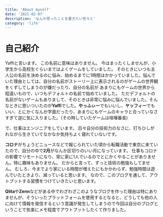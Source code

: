 ```yaml
---
title: 'About myself'
date: '2021-02-07'
description: 'なんか思ったことを書きたい色々と'
category: 'life'
---
```


# 自己紹介
Yaffiと言います。
この名前に意味はありません。
今はまったくしませんが、小学生から高校生ぐらいまではよくゲームをしていました。
そのときにいつも主人公の名前を決めるのに悩み、始めるまでに1時間はかかっていました。悩んでいた理由としては、自分の名前がストーリー上に表示されるのがゲームの世界観をくずしてしまうのが嫌だったり、自分の名前が
あまりにもゲームの世界から程遠いもので、いつもデフォルトの名前で始めていました。
ただデフォルトの名前がないゲームもありまして、そのときは非常に悩みに悩んでいました。そんなときに思いついたのが**Yaffi**でした。**やっふぃー**でもいいし、**ヤッフィー**でもいい、とにかくなんか字面だったり、あまりにもゲームのキャラと合っていなさすぎて逆に気に入りました。（その時していたゲームは喧嘩番長)

で、仕事はエンジニアをしています。
日々自分の技術力のなさに、打ちひしがれながら生きていてなかなか気持ちよく寝れていないです。

**コロナ**がちょうどニュースなどで報じられていた頃から転職活動で東京に来ていたので、自分の中で**2月**がなんか区切りのいい月になっています。
仕事もコロナの影響でリモートになり、常に家に1人でいるのでとにかくやることがありません。特に趣味もありません。
だからと言って、ずっと技術の勉強もしてません。
むしろ、今までより家にいる時間が増えたにもかかわらず、勉強時間は遊んでいたときより、減っていると思います。
なので、このブログを通して、アウトプットする習慣をつけていきたいと思います。

**Qlita**や**Zenn**などがある中でわざわざこのようなブログを作った理由は特にありませんが、そういったプラットフォームを使用するとなると、どうしても他の人に向けて情報を発信するという意識が発生してしまうので今回は自分のブログということで気楽にメモ程度でアウトプットしたくて作りました。
